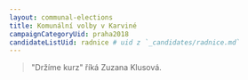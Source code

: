 ```yaml
---
layout: communal-elections
title: Komunální volby v Karviné
campaignCategoryUid: praha2018
candidateListUid: radnice # uid z `_candidates/radnice.md`
---
```



> "Držíme kurz" říká Zuzana Klusová.

